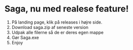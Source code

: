 # Saga, nu med realese feature!
1. På landing page, klik på releases i højre side.
3. Download saga.zip af seneste version
4. Udpak alle filerne så de er deres egen mappe
5. Gør Saga.exe
6. Enjoy 

